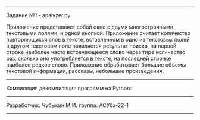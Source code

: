 ------------------------------

Задание №1 - analyzer.py:

Приложение представляет собой окно с двумя многострочными текстовыми полями, и одной кнопкой.
Приложение считает количество повторяющихся слов в тексте, вставленном в одно из текстовых полей, в другом текстовом поле появляется результат поиска, на первой строке наиболее часто встречающееся слово через тире количество раз, сколько оно употребляется в тексте, на последней строчке наиболее редкое слово. 
Приложение обрабатывает большие объемы текстовой информации, рассказы, небольшие произведения. 

------------------------------

Компиляция декомпиляция программ на Python:




------------------------------

Разработчик: Чубыкин М.И. группа: АСУбз-22-1

------------------------------
